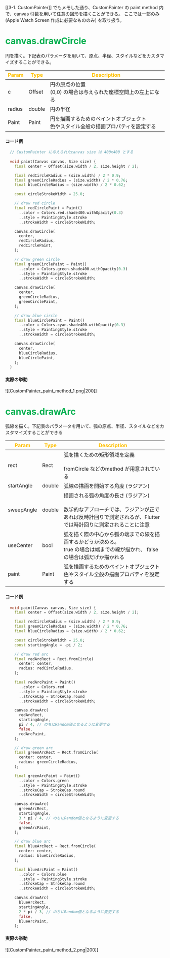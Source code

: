 
[[3-1. CustomPainter]] でもメモした通り、CustomPainter の paint method 内で、canvas 引数を用いて任意の図形を描くことができる。
ここでは一部のみ (Apple Watch Screen 作成に必要なもののみ) を取り扱う。

# <font color="#00b050">canvas.drawCircle</font>

円を描く。下記表のパラメータを用いて、原点、半径、スタイルなどをカスタマイズすることができる。

| <font color="#ffc000">Param</font> | <font color="#ffc000">Type</font> | <font color="#ffc000">Description</font>     |
| ---------------------------------- | --------------------------------- | -------------------------------------------- |
| c                                  | Offset                            | 円の原点の位置<br>(0,0) の場合は与えられた座標空間上の左上になる        |
| radius                             | double                            | 円の半径                                         |
| Paint                              | Paint                             | 円を描画するためのペイントオブジェクト<br>色やスタイル全般の描画プロパティを設定する |

#### コード例
```dart
  // CustomPainter に与えられたcanvas size は 400x400 とする
  
  void paint(Canvas canvas, Size size) {
    final center = Offset(size.width / 2, size.height / 2);

    final redCircleRadius = (size.width) / 2 * 0.9;
    final greenCircleRadius = (size.width) / 2 * 0.76;
    final blueCircleRadius = (size.width) / 2 * 0.62;

    const circleStrokeWidth = 25.0;

    // draw red circle
    final redCirclePaint = Paint()
      ..color = Colors.red.shade400.withOpacity(0.3)
      ..style = PaintingStyle.stroke
      ..strokeWidth = circleStrokeWidth;

    canvas.drawCircle(
      center,
      redCircleRadius,
      redCirclePaint,
    );

    // draw green circle
    final greenCirclePaint = Paint()
      ..color = Colors.green.shade400.withOpacity(0.3)
      ..style = PaintingStyle.stroke
      ..strokeWidth = circleStrokeWidth;

    canvas.drawCircle(
      center,
      greenCircleRadius,
      greenCirclePaint,
    );

    // draw blue circle
    final blueCirclePaint = Paint()
      ..color = Colors.cyan.shade400.withOpacity(0.3)
      ..style = PaintingStyle.stroke
      ..strokeWidth = circleStrokeWidth;

    canvas.drawCircle(
      center,
      blueCircleRadius,
      blueCirclePaint,
    );
  }
```

#### 実際の挙動
![[CustomPainter_paint_method_1.png|200]]


# <font color="#00b050">canvas.drawArc</font>

弧線を描く。下記表のパラメータを用いて、弧の原点、半径、スタイルなどをカスタマイズすることができる

| <font color="#ffc000">Param</font> | <font color="#ffc000">Type</font> | <font color="#ffc000">Description</font>                                               |
| ---------------------------------- | --------------------------------- | -------------------------------------------------------------------------------------- |
| rect                               | Rect                              | 弧を描くための矩形領域を定義<br><br>fromCircle などのmethod が用意されている                                    |
| startAngle                         | double                            | 弧線の描画を開始する角度 (ラジアン)                                                                    |
| sweepAngle                         | double                            | 描画される弧の角度の長さ (ラジアン)<br><br>数学的なアプローチでは、ラジアンが正であれば反時計回りで測定されるが、Flutterでは時計回りに測定されることに注意 |
| useCenter                          | bool                              | 弧を描く際の中心から弧の端までの線を描画するかどうか決める。<br>true の場合は端までの線が描かれ、 false の場合は弧だげか描かれる               |
| paint                              | Paint                             | 弧を描画するためのペイントオブジェクト<br>色やスタイル全般の描画プロパティを設定する                                           |
#### コード例
```dart
  void paint(Canvas canvas, Size size) {
    final center = Offset(size.width / 2, size.height / 2);

    final redCircleRadius = (size.width) / 2 * 0.9;
    final greenCircleRadius = (size.width) / 2 * 0.76;
    final blueCircleRadius = (size.width) / 2 * 0.62;

    const circleStrokeWidth = 25.0;
    const startingAngle = -pi / 2;

    // draw red arc
    final redArcRect = Rect.fromCircle(
      center: center,
      radius: redCircleRadius,
    );

    final redArcPaint = Paint()
      ..color = Colors.red
      ..style = PaintingStyle.stroke
      ..strokeCap = StrokeCap.round
      ..strokeWidth = circleStrokeWidth;

    canvas.drawArc(
      redArcRect,
      startingAngle,
      pi / 4, // のちにRandom値となるように変更する
      false,
      redArcPaint,
    );

    // draw green arc
    final greenArcRect = Rect.fromCircle(
      center: center,
      radius: greenCircleRadius,
    );

    final greenArcPaint = Paint()
      ..color = Colors.green
      ..style = PaintingStyle.stroke
      ..strokeCap = StrokeCap.round
      ..strokeWidth = circleStrokeWidth;

    canvas.drawArc(
      greenArcRect,
      startingAngle,
      3 * pi / 4, // のちにRandom値となるように変更する
      false,
      greenArcPaint,
    );

    // draw blue arc
    final blueArcRect = Rect.fromCircle(
      center: center,
      radius: blueCircleRadius,
    );

    final blueArcPaint = Paint()
      ..color = Colors.blue
      ..style = PaintingStyle.stroke
      ..strokeCap = StrokeCap.round
      ..strokeWidth = circleStrokeWidth;

    canvas.drawArc(
      blueArcRect,
      startingAngle,
      2 * pi / 3, // のちにRandom値となるように変更する
      false,
      blueArcPaint,
    );
```

#### 実際の挙動
![[CustomPainter_paint_method_2.png|200]]